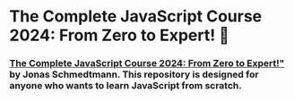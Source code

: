 # **The Complete JavaScript Course 2024: From Zero to Expert! 🚀**

###  [The Complete JavaScript Course 2024: From Zero to Expert!"](https://www.udemy.com/course/the-complete-javascript-course/) by Jonas Schmedtmann. This repository is designed for anyone who wants to learn JavaScript from scratch.

